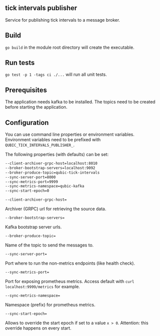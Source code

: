 ## tick intervals publisher

Service for publishing tick intervals to a message broker.

## Build

`go build` in the module root directory will create the executable.

## Run tests

`go test -p 1 -tags ci ./...` will run all unit tests.

## Prerequisites

The application needs kafka to be installed. The topics need to be created before starting the application.

## Configuration

You can use command line properties or environment variables. Environment variables need to be prefixed with `QUBIC_TICK_INTERVALS_PUBLISHER_`.

The following properties (with defaults) can be set:

```bash
--client-archiver-grpc-host=localhost:8010
--broker-bootstrap-servers=localhost:9092
--broker-produce-topic=qubic-tick-intervals
--sync-server-port=8000
--sync-metrics-port=9999
--sync-metrics-namespace=qubic-kafka
--sync-start-epoch=0
```

`
--client-archiver-grpc-host=
`

Archiver (GRPC) url for retrieving the source data.

`
--broker-bootstrap-servers=
`

Kafka bootstrap server urls.

`
--broker-produce-topic=
`

Name of the topic to send the messages to.

`
--sync-server-port=
`

Port where to run the non-metrics endpoints (like health check).

`
--sync-metrics-port=
`

Port for exposing prometheus metrics. Access default with `curl localhost:9999/metrics` for example.

`
--sync-metrics-namespace=
`

Namespace (prefix) for prometheus metrics.

`
--sync-start-epoch=
`

Allows to override the start epoch if set to a value `x > 0`. Attention: this override happens on every start.